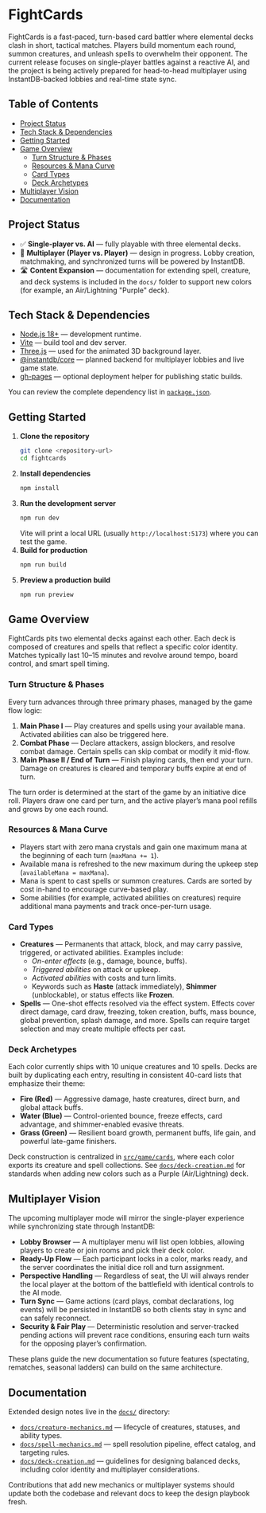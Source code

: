 # FightCards

FightCards is a fast-paced, turn-based card battler where elemental decks clash in short, tactical matches. Players build momentum each round, summon creatures, and unleash spells to overwhelm their opponent. The current release focuses on single-player battles against a reactive AI, and the project is being actively prepared for head-to-head multiplayer using InstantDB-backed lobbies and real-time state sync.

## Table of Contents
- [Project Status](#project-status)
- [Tech Stack & Dependencies](#tech-stack--dependencies)
- [Getting Started](#getting-started)
- [Game Overview](#game-overview)
  - [Turn Structure & Phases](#turn-structure--phases)
  - [Resources & Mana Curve](#resources--mana-curve)
  - [Card Types](#card-types)
  - [Deck Archetypes](#deck-archetypes)
- [Multiplayer Vision](#multiplayer-vision)
- [Documentation](#documentation)

## Project Status
- ✅ **Single-player vs. AI** — fully playable with three elemental decks.
- 🚧 **Multiplayer (Player vs. Player)** — design in progress. Lobby creation, matchmaking, and synchronized turns will be powered by InstantDB.
- 🛣️ **Content Expansion** — documentation for extending spell, creature, and deck systems is included in the `docs/` folder to support new colors (for example, an Air/Lightning "Purple" deck).

## Tech Stack & Dependencies
- [Node.js 18+](https://nodejs.org/) — development runtime.
- [Vite](https://vitejs.dev/) — build tool and dev server.
- [Three.js](https://threejs.org/) — used for the animated 3D background layer.
- [@instantdb/core](https://www.instantdb.com/docs) — planned backend for multiplayer lobbies and live game state.
- [gh-pages](https://github.com/tschaub/gh-pages) — optional deployment helper for publishing static builds.

You can review the complete dependency list in [`package.json`](./package.json).

## Getting Started
1. **Clone the repository**
   ```bash
   git clone <repository-url>
   cd fightcards
   ```
2. **Install dependencies**
   ```bash
   npm install
   ```
3. **Run the development server**
   ```bash
   npm run dev
   ```
   Vite will print a local URL (usually `http://localhost:5173`) where you can test the game.
4. **Build for production**
   ```bash
   npm run build
   ```
5. **Preview a production build**
   ```bash
   npm run preview
   ```

## Game Overview
FightCards pits two elemental decks against each other. Each deck is composed of creatures and spells that reflect a specific color identity. Matches typically last 10–15 minutes and revolve around tempo, board control, and smart spell timing.

### Turn Structure & Phases
Every turn advances through three primary phases, managed by the game flow logic:
1. **Main Phase I** — Play creatures and spells using your available mana. Activated abilities can also be triggered here.
2. **Combat Phase** — Declare attackers, assign blockers, and resolve combat damage. Certain spells can skip combat or modify it mid-flow.
3. **Main Phase II / End of Turn** — Finish playing cards, then end your turn. Damage on creatures is cleared and temporary buffs expire at end of turn.

The turn order is determined at the start of the game by an initiative dice roll. Players draw one card per turn, and the active player’s mana pool refills and grows by one each round.

### Resources & Mana Curve
- Players start with zero mana crystals and gain one maximum mana at the beginning of each turn (`maxMana += 1`).
- Available mana is refreshed to the new maximum during the upkeep step (`availableMana = maxMana`).
- Mana is spent to cast spells or summon creatures. Cards are sorted by cost in-hand to encourage curve-based play.
- Some abilities (for example, activated abilities on creatures) require additional mana payments and track once-per-turn usage.

### Card Types
- **Creatures** — Permanents that attack, block, and may carry passive, triggered, or activated abilities. Examples include:
  - *On-enter effects* (e.g., damage, bounce, buffs).
  - *Triggered abilities* on attack or upkeep.
  - *Activated abilities* with costs and turn limits.
  - Keywords such as **Haste** (attack immediately), **Shimmer** (unblockable), or status effects like **Frozen**.
- **Spells** — One-shot effects resolved via the effect system. Effects cover direct damage, card draw, freezing, token creation, buffs, mass bounce, global prevention, splash damage, and more. Spells can require target selection and may create multiple effects per cast.

### Deck Archetypes
Each color currently ships with 10 unique creatures and 10 spells. Decks are built by duplicating each entry, resulting in consistent 40-card lists that emphasize their theme:
- **Fire (Red)** — Aggressive damage, haste creatures, direct burn, and global attack buffs.
- **Water (Blue)** — Control-oriented bounce, freeze effects, card advantage, and shimmer-enabled evasive threats.
- **Grass (Green)** — Resilient board growth, permanent buffs, life gain, and powerful late-game finishers.

Deck construction is centralized in [`src/game/cards`](./src/game/cards), where each color exports its creature and spell collections. See [`docs/deck-creation.md`](./docs/deck-creation.md) for standards when adding new colors such as a Purple (Air/Lightning) deck.

## Multiplayer Vision
The upcoming multiplayer mode will mirror the single-player experience while synchronizing state through InstantDB:
- **Lobby Browser** — A multiplayer menu will list open lobbies, allowing players to create or join rooms and pick their deck color.
- **Ready-Up Flow** — Each participant locks in a color, marks ready, and the server coordinates the initial dice roll and turn assignment.
- **Perspective Handling** — Regardless of seat, the UI will always render the local player at the bottom of the battlefield with identical controls to the AI mode.
- **Turn Sync** — Game actions (card plays, combat declarations, log events) will be persisted in InstantDB so both clients stay in sync and can safely reconnect.
- **Security & Fair Play** — Deterministic resolution and server-tracked pending actions will prevent race conditions, ensuring each turn waits for the opposing player’s confirmation.

These plans guide the new documentation so future features (spectating, rematches, seasonal ladders) can build on the same architecture.

## Documentation
Extended design notes live in the [`docs/`](./docs) directory:
- [`docs/creature-mechanics.md`](./docs/creature-mechanics.md) — lifecycle of creatures, statuses, and ability types.
- [`docs/spell-mechanics.md`](./docs/spell-mechanics.md) — spell resolution pipeline, effect catalog, and targeting rules.
- [`docs/deck-creation.md`](./docs/deck-creation.md) — guidelines for designing balanced decks, including color identity and multiplayer considerations.

Contributions that add new mechanics or multiplayer systems should update both the codebase and relevant docs to keep the design playbook fresh.
